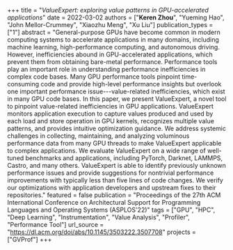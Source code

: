 +++
title = "*ValueExpert: exploring value patterns in GPU-accelerated applications*"
date = 2022-03-02
authors = ["**Keren Zhou**", "Yueming Hao", "John Mellor-Crummey", "Xiaozhu Meng", "Xu Liu"]
publication_types = ["1"]
abstract = "General-purpose GPUs have become common in modern computing systems to accelerate applications in many domains, including machine learning, high-performance computing, and autonomous driving. However, inefficiencies abound in GPU-accelerated applications, which prevent them from obtaining bare-metal performance. Performance tools play an important role in understanding performance inefficiencies in complex code bases. Many GPU performance tools pinpoint time-consuming code and provide high-level performance insights but overlook one important performance issue---value-related inefficiencies, which exist in many GPU code bases. In this paper, we present ValueExpert, a novel tool to pinpoint value-related inefficiencies in GPU applications. ValueExpert monitors application execution to capture values produced and used by each load and store operation in GPU kernels, recognizes multiple value patterns, and provides intuitive optimization guidance. We address systemic challenges in collecting, maintaining, and analyzing voluminous performance data from many GPU threads to make ValueExpert applicable to complex applications. We evaluate ValueExpert on a wide range of well-tuned benchmarks and applications, including PyTorch, Darknet, LAMMPS, Castro, and many others. ValueExpert is able to identify previously unknown performance issues and provide suggestions for nontrivial performance improvements with typically less than five lines of code changes. We verify our optimizations with application developers and upstream fixes to their repositories."
featured = false
publication = "Proceedings of the 27th ACM International Conference on Architectural Support for Programming Languages and Operating Systems (ASPLOS'22)"
tags = ["GPU", "HPC", "Deep Learning", "Instrumentation", "Value Analysis", "Profiler", "Performance Tool"]
url_source = "https://dl.acm.org/doi/abs/10.1145/3503222.3507708"
projects = ["GVProf"]
+++

